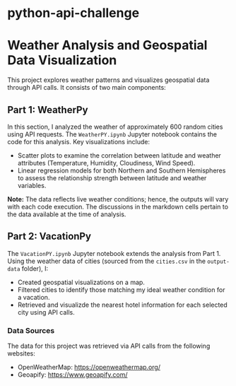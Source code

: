 # python-api-challenge

# Weather Analysis and Geospatial Data Visualization

This project explores weather patterns and visualizes geospatial data through API calls. It consists of two main components:

## Part 1: WeatherPy
In this section, I analyzed the weather of approximately 600 random cities using API requests. The `WeatherPY.ipynb` Jupyter notebook contains the code for this analysis. Key visualizations include:
- Scatter plots to examine the correlation between latitude and weather attributes (Temperature, Humidity, Cloudiness, Wind Speed).
- Linear regression models for both Northern and Southern Hemispheres to assess the relationship strength between latitude and weather variables.

**Note:** The data reflects live weather conditions; hence, the outputs will vary with each code execution. The discussions in the markdown cells pertain to the data available at the time of analysis.

## Part 2: VacationPy
The `VacationPY.ipynb` Jupyter notebook extends the analysis from Part 1. Using the weather data of cities (sourced from the `cities.csv` in the `output-data` folder), I:
- Created geospatial visualizations on a map.
- Filtered cities to identify those matching my ideal weather condition for a vacation.
- Retrieved and visualizde the nearest hotel information for each selected city using API calls.

### Data Sources
The data for this project was retrieved via API calls from the following websites:
- OpenWeatherMap: https://openweathermap.org/
- Geoapify: https://www.geoapify.com/

